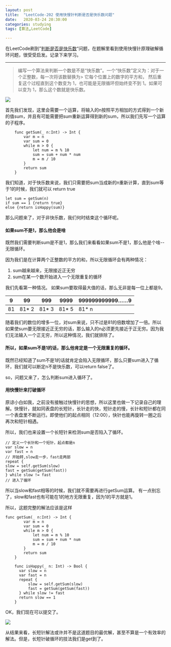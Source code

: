 ```yaml
---
layout: post
title:  "LeetCode-202 使用快慢针判断是否是快乐数问题"
date:   2020-03-24 20:30:00
categories: studying
tags: [算法,LeetCode]

---
```


在LeetCode刷到”[判断是否是快乐数](https://leetcode-cn.com/problems/happy-number)“问题，在题解里看到使用快慢针原理破解循环问题，很受受启发。记录下来学习。

-------

> 编写一个算法来判断一个数是不是“快乐数”。一个“快乐数”定义为：对于一个正整数，每一次将该数替换为> 它每个位置上的数字的平方和，
然后重复这个过程直到这个数变为 1，也可能是无限循环但始终变不到 1。如果可以变为 1，那么这个数就是快乐数。

![](https://tva1.sinaimg.cn/large/00831rSTly1gdddwxrqoxj30qy090gm6.jpg?)


首先我们发现，这里会需要一个运算，将输入的n按照平方相加的方式得到一个新的值sum，并且有可能需要把sum重新运算得到新的sum，所以我们先写一个运算的子程序。

```
    func getSum(_ n:Int) -> Int {
        var m = n
        var sum = 0
        while m > 0 {
            let num = m % 10
            sum = sum + num * num
            m = m / 10
        }
        return sum
    }    
```


我们知道，对于快乐数来说，我们只需要把sum当成新的n重新计算，直到sum等于1的时候，我们就可以 return true

```
let sum = getSum(n)
if sum == 1 {return true} 
else {return isHappy(sum)}
```
那么问题来了，对于非快乐数，我们何时结束这个循环呢。

#### 如果sum不是1，那么他会是啥

既然我们需要判断sum是不是1，那么我们来看看如果sum不是1，那么他是个啥--无限循环。

因为我们是在计算两个正整数的平方的和，所以无限循环会有两种情况：
1. sum越来越来，无限接近正无穷
2. sum在某一个数开始进入一个无限重复的循环

我们先看第一种情况。
如果sum要取得最大值的话，那么无非是每一位上都是9。


| 9 | 99 | 999 | 9999 | 999999999999……9 |
| --- | --- | --- | --- | --- |
| 81  | 81* 2 |  81* 3  | 81* 5 | 81* n |

随着我们的数位的增多一位，对sum来说，只不过是81的倍数增加了一倍。所以如果使sum要无限接近正无穷的话，那么输入的n必须更先接近于正无穷。因为我们无法输入一个正无穷，所以这种情况，我们就排除了。

#### 所以，如果sum不是1的话，那么他肯定是一个无限重复的循环。

既然已经知道了sum不是1的话就肯定会陷入无限循环，那么只要sum进入了循环，我们就可以断定n不是快乐数，可以return false了。

so，问题又来了，怎么判断sum进入循环了。

#### 用快慢针来打破循环

原谅小白如我，之前没有接触过快慢针的思想，所以这里也做一下记录自己的理解。快慢针，就如同表盘的长短针，长针走的快，短针走的慢，长针和短针都在同一个表盘里不断运行。即使他们的起点相同（12:00），快针也能再旋转一圈之后再次和短针相遇。

所以，我们也来设置一个长短针来检测sum是否陷入了循环。

```
// 定义一个长针和一个短针，起点都是n
var slow = n
var fast = n
// 开始转,slow走一步，fast走两部
repeat {
slow = self.getSum(slow)
fast = getSum(getSum(fast))
} while slow != fast
// 进入了循环
```
所以当slow和fast相等的时候，我们就不需要再进行getSum运算。
有一点别忘了，slow和fast也有可能在1的地方无限重复，因为1的平方就是1。

所以，这题完整的解法应该是这样

```   
func getSum(_ n:Int) -> Int {
        var m = n
        var sum = 0
        while m > 0 {
            let num = m % 10
            sum = sum + num * num
            m = m / 10
        }
        return sum
    }
    
    func isHappy(_ n: Int) -> Bool {
      var slow = n
      var fast = n
      repeat {
          slow = self.getSum(slow)
          fast = getSum(getSum(fast))
      } while slow != fast
      return slow == 1
    }
```
OK，我们现在可以提交了。

![](https://tva1.sinaimg.cn/large/00831rSTly1gddhco2n7kj30q206ajs6.jpg)

从结果来看，长短针解法或许并不是这道题目的最优解，甚至不算是一个有效率的解法。但是，长短针破循环的技法我们是get到了。

